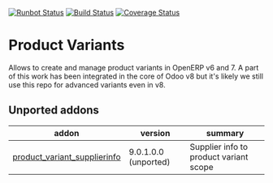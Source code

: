 [![Runbot Status](https://runbot.odoo-community.org/runbot/badge/flat/137/10.0.svg)](https://runbot.odoo-community.org/runbot/repo/github-com-oca-product-variant-137)
[![Build Status](https://travis-ci.org/OCA/product-variant.svg?branch=10.0)](https://travis-ci.org/OCA/product-variant)
[![Coverage Status](https://coveralls.io/repos/OCA/product-variant/badge.png?branch=10.0)](https://coveralls.io/r/OCA/product-variant?branch=10.0)

Product Variants
================

Allows to create and manage product variants in OpenERP v6 and 7. A part of this work has been integrated in the core of Odoo v8 but it's likely we still use this repo for advanced variants even in v8.


[//]: # (addons)

Unported addons
---------------
addon | version | summary
--- | --- | ---
[product_variant_supplierinfo](product_variant_supplierinfo/) | 9.0.1.0.0 (unported) | Supplier info to product variant scope

[//]: # (end addons)
